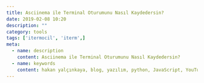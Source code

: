```yaml
---
title: Asciinema ile Terminal Oturumunu Nasıl Kaydedersin?
date: 2019-02-08 10:20
description: ""
category: tools
tags: ['itermocil', 'iterm',]
meta:
  - name: description
    content: Asciinema ile Terminal Oturumunu Nasıl Kaydedersin?
  - name: keywords
    content: hakan yalçınkaya, blog, yazılım, python, JavaScript, YouTube, vue, vuepress, jamstack, staticgen, github, github pages, itermocil, iterm 2
---
```

<Title/>

![asciinema](../img/asciinema-org.png)

Şurda bi kayıt denemem vardı, ilk önce birlikte izleyelim ;)

Bu ekran görüntüsünde Spotify'ı terminal üzerinden çalıştırırken kayıt almıştım.

[![asciicast](https://asciinema.org/a/adTyihX0euxJIuq0emkoteo4K.svg)](https://asciinema.org/a/adTyihX0euxJIuq0emkoteo4K)


github üzerinde sıkça gördüğünüz kurulum videoları işte bu harika araçla yapılıyor.

::: warning Not:
asciinema şimdilik macOS işletim sisteminde çalışıyor :( 
:::

```
# Kurmak için:
brew install asciinema

# Kayıt başlatmak için:
asciinema rec
```

Daha sonra yaptığınız kaydı [asciicast2gif](https://github.com/asciinema/asciicast2gif) ile gif'e çevirebilirsiniz.

![asciicast2gif](../img/asciicast2.gif)
